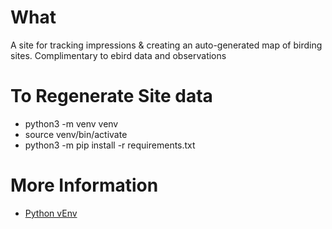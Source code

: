 # What

A site for tracking impressions & creating an auto-generated map of birding sites. Complimentary to ebird data and observations

# To Regenerate Site data

- python3 -m venv venv
- source venv/bin/activate
- python3 -m pip install -r requirements.txt

# More Information

- [Python vEnv](https://docs.python.org/3/tutorial/venv.html)
